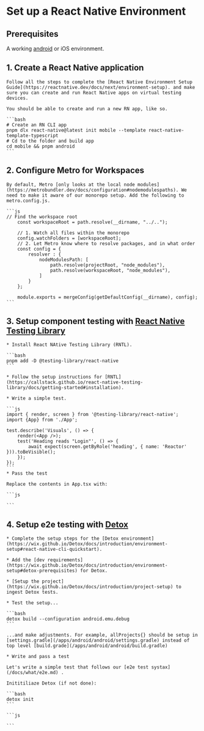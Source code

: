 # Set up a React Native Environment

## Prerequisites

A working [android](/docs/how/platforms/android.md) or iOS environment.  

## 1. Create a React Native application

    Follow all the steps to complete the [React Native Environment Setup Guide](https://reactnative.dev/docs/next/environment-setup). and make sure you can create and run React Native apps on virtual testing devices.

    You should be able to create and run a new RN app, like so.

    ```bash
    # Create an RN CLI app
    pnpm dlx react-native@latest init mobile --template react-native-template-typescript
    # Cd to the folder and build app
    cd mobile && pnpm android
    ```

## 2. Configure Metro for Workspaces

    By default, Metro [only looks at the local node modules](https://metrobundler.dev/docs/configuration#nodemodulespaths). We need to make it aware of our monorepo setup. Add the following to metro.config.js.

    ```js
    // Find the workspace root
        const workspaceRoot = path.resolve(__dirname, "../..");

        // 1. Watch all files within the monorepo
        config.watchFolders = [workspaceRoot];
        // 2. Let Metro know where to resolve packages, and in what order
        const config = {
            resolver : {
                nodeModulesPath: [
                    path.resolve(projectRoot, "node_modules"),
                    path.resolve(workspaceRoot, "node_modules"),
                ]
            }
        };

        module.exports = mergeConfig(getDefaultConfig(__dirname), config);
    ```
## 3. Setup component testing with [React Native Testing Library](https://callstack.github.io/react-native-testing-library/)

    * Install React NAtive Testing Library (RNTL).

    ```bash
    pnpm add -D @testing-library/react-native
    ```

    * Follow the setup instructions for [RNTL](https://callstack.github.io/react-native-testing-library/docs/getting-started#installation).

    * Write a simple test.

    ```js
    import { render, screen } from '@testing-library/react-native';
    import {App} from './App';

    test.describe('Visuals', () => {
        render(<App />);
        test('Heading reads "Login"', () => {
            await expect(screen.getByRole('heading', { name: 'Reactor' })).toBeVisible();
        });
    });
    ```
    * Pass the test

    Replace the contents in App.tsx with:

    ```js
    
    ``` 

## 4. Setup e2e testing with [Detox](https://wix.github.io/Detox/)

    * Complete the setup steps for the [Detox environment](https://wix.github.io/Detox/docs/introduction/environment-setup#react-native-cli-quickstart).

    * Add the [dev requirements](https://wix.github.io/Detox/docs/introduction/environment-setup#detox-prerequisites) for Detox.

    * [Setup the project](https://wix.github.io/Detox/docs/introduction/project-setup) to ingest Detox tests.

    * Test the setup...

    ```bash
    detox build --configuration android.emu.debug
    ```

    ...and make adjustments. For example, allProjects{} should be setup in [settings.gradle](/apps/android/android/settings.gradle) instead of top level [build.grade](/apps/android/android/build.gradle)

    * Write and pass a test

    Let's write a simple test that follows our [e2e test systax](/docs/what/e2e.md) .

    Inititiliaze Detox (if not done):

    ```bash
    detox init
    ```

    ```js
    
    ```
